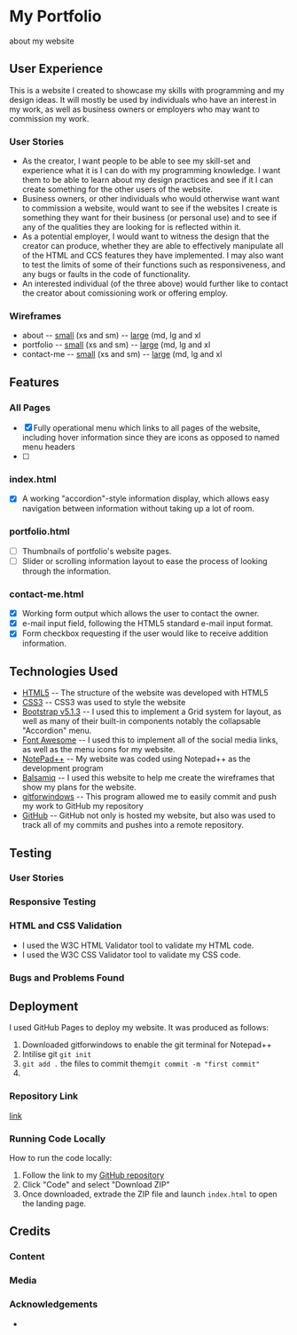 # My Portfolio
about my website
## User Experience
This is a website I created to showcase my skills with programming and my design ideas. It will mostly be used by individuals who have an interest in my work, as well as business owners or employers who may want to commission my work. 
### User Stories
- As the creator, I want people to be able to see my skill-set and experience what it is I can do with my programming knowledge. I want them to be able to learn about my design practices and see if it I can create something for the other users of the website.
- Business owners, or other individuals who would otherwise want want to commission a website, would want to see if the websites I create is something they want for their business (or personal use) and to see if any of the qualities they are looking for is reflected within it.
- As a potential employer, I would want to witness the design that the creator can produce, whether they are able to effectively manipulate all of the HTML and CCS features they have implemented. I may also want to test the limits of some of their functions such as responsiveness, and any bugs or faults in the code of functionality. 
- An interested individual (of the three above) would further like to contact the creator about comissioning work or offering employ. 

### Wireframes
- about 
-- [small](wireframes/small-about.png) (xs and sm)
-- [large](wireframes/large-about.png) (md, lg and xl
- portfolio
-- [small](wireframes/small-portfolio.png) (xs and sm)
-- [large](wireframes/large-portfolio.png) (md, lg and xl
- contact-me 
-- [small](wireframes/small-contact.png) (xs and sm)
-- [large](wireframes/large-contact.png) (md, lg and xl

## Features

### All Pages
- [x] Fully operational menu which links to all pages of the website, including hover information since they are icons as opposed to named menu headers
- [ ] 
### index.html
- [x] A working "accordion"-style information display, which allows easy navigation between information without taking up a lot of room.
### portfolio.html
- [ ] Thumbnails of portfolio's website pages.
- [ ] Slider or scrolling information layout to ease the process of looking through the information.
### contact-me.html
- [x] Working form output which allows the user to contact the owner.
- [x] e-mail input field, following the HTML5 standard e-mail input format. 
- [x] Form checkbox requesting if the user would like to receive addition information. 
## Technologies Used
- [HTML5](https://developer.mozilla.org/en-US/docs/Glossary/HTML5)
-- The structure of the website was developed with HTML5
- [CSS3](https://developer.mozilla.org/en-US/docs/Web/CSS)
-- CSS3 was used to style the website
- [Bootstrap v5.1.3](https://getbootstrap.com/docs/5.1/getting-started/download/)
-- I used this to implement a Grid system for layout, as well as many of their built-in components notably the collapsable "Accordion" menu.
- [Font Awesome](https://fontawesome.com/)
-- I used this to implement all of the social media links, as well as the menu icons for my website. 
- [NotePad++](https://notepad-plus-plus.org/downloads/)
-- My website was coded using Notepad++ as the development program
- [Balsamiq](https://balsamiq.com/)
-- I used this website to help me create the wireframes that show my plans for the website.
- [gitforwindows](https://gitforwindows.org/)
-- This program allowed me to easily commit and push my work to GitHub my repository
- [GitHub](https://github.com/)
-- GitHub not only is hosted my website, but also was used to track all of my commits and pushes into a remote repository. 
## Testing 
### User Stories

### Responsive Testing

### HTML and CSS Validation
- I used the W3C HTML Validator tool to validate my HTML code.
- I used the W3C CSS Validator tool to validate my CSS code.
### Bugs and Problems Found

## Deployment
I used GitHub Pages to deploy my website. It was produced as follows:
1. Downloaded gitforwindows to enable the git terminal for Notepad++
2. Intilise git `git init`
3. `git add .` the files to commit them`git commit -m "first commit"` 
4. 

### Repository Link
[link](link)
### Running Code Locally
How to run the code locally:
1. Follow the link to my [GitHub repository](link)
2. Click "Code" and select "Download ZIP"
3. Once downloaded, extrade the ZIP file and launch `index.html` to open the landing page.

## Credits
### Content

### Media

### Acknowledgements
- 